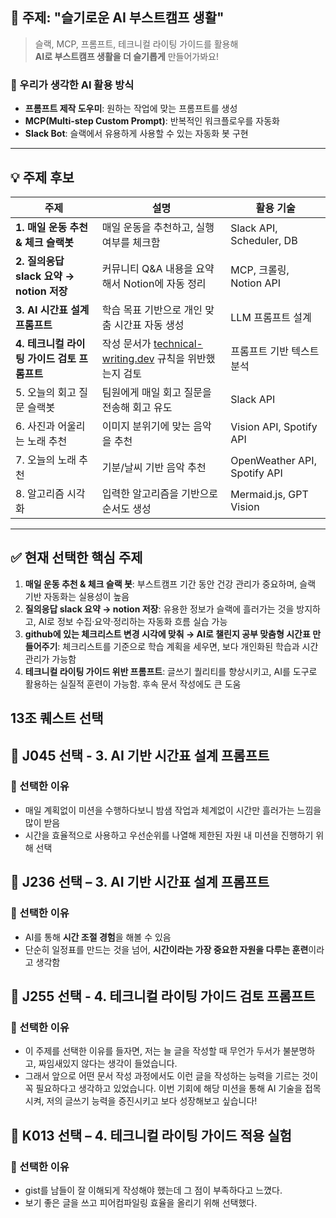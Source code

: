 
## 📌 주제: "슬기로운 AI 부스트캠프 생활"

> 슬랙, MCP, 프롬프트, 테크니컬 라이팅 가이드를 활용해  
> **AI로 부스트캠프 생활을 더 슬기롭게** 만들어가봐요!

### 🤔 우리가 생각한 AI 활용 방식

- **프롬프트 제작 도우미**: 원하는 작업에 맞는 프롬프트를 생성
- **MCP(Multi-step Custom Prompt)**: 반복적인 워크플로우를 자동화
- **Slack Bot**: 슬랙에서 유용하게 사용할 수 있는 자동화 봇 구현

---

## 💡 주제 후보

| 주제 | 설명 | 활용 기술 |
|------|------|-----------|
| **1. 매일 운동 추천 & 체크 슬랙봇** | 매일 운동을 추천하고, 실행 여부를 체크함 | Slack API, Scheduler, DB |
| **2. 질의응답 slack 요약 → notion 저장** | 커뮤니티 Q&A 내용을 요약해서 Notion에 자동 정리 | MCP, 크롤링, Notion API |
| **3. AI 시간표 설계 프롬프트** | 학습 목표 기반으로 개인 맞춤 시간표 자동 생성 | LLM 프롬프트 설계 |
| **4. 테크니컬 라이팅 가이드 검토 프롬프트** | 작성 문서가 [technical-writing.dev](https://technical-writing.dev/index.html) 규칙을 위반했는지 검토 | 프롬프트 기반 텍스트 분석 |
| 5. 오늘의 회고 질문 슬랙봇 | 팀원에게 매일 회고 질문을 전송해 회고 유도 | Slack API |
| 6. 사진과 어울리는 노래 추천 | 이미지 분위기에 맞는 음악을 추천 | Vision API, Spotify API |
| 7. 오늘의 노래 추천 | 기분/날씨 기반 음악 추천 | OpenWeather API, Spotify API |
| 8. 알고리즘 시각화 | 입력한 알고리즘을 기반으로 순서도 생성 | Mermaid.js, GPT Vision |

---

## ✅ 현재 선택한 핵심 주제

1. **매일 운동 추천 & 체크 슬랙 봇**: 부스트캠프 기간 동안 건강 관리가 중요하며, 슬랙 기반 자동화는 실용성이 높음
2. **질의응답 slack 요약 → notion 저장**: 유용한 정보가 슬랙에 흘러가는 것을 방지하고, AI로 정보 수집·요약·정리하는 자동화 흐름 실습 가능
3. **github에 있는 체크리스트 변경 시각에 맞춰 → AI로 챌린지 공부 맞춤형 시간표 만들어주기**: 체크리스트를 기준으로 학습 계획을 세우면, 보다 개인화된 학습과 시간 관리가 가능함
4. **테크니컬 라이팅 가이드 위반 프롬프트**: 글쓰기 퀄리티를 향상시키고, AI를 도구로 활용하는 실질적 훈련이 가능함. 후속 문서 작성에도 큰 도움



## 13조 퀘스트 선택
## 📅 J045 선택 - 3. AI 기반 시간표 설계 프롬프트

### 📌 선택한 이유
- 매일 계획없이 미션을 수행하다보니 밤샘 작업과 체계없이 시간만 흘러가는 느낌을 많이 받음
- 시간을 효율적으로 사용하고 우선순위를 나열해 제한된 자원 내 미션을 진행하기 위해 선택 

## 📅 J236 선택 – 3. AI 기반 시간표 설계 프롬프트
### 📌 선택한 이유
- AI를 통해 **시간 조절 경험**을 해볼 수 있음
- 단순히 일정표를 만드는 것을 넘어, **시간이라는 가장 중요한 자원을 다루는 훈련**이라고 생각함

## 📅 J255 선택 - 4. 테크니컬 라이팅 가이드 검토 프롬프트
### 📌 선택한 이유
- 이 주제를 선택한 이유를 들자면, 저는 늘 글을 작성할 때 무언가 두서가 불분명하고, 짜임새있지 않다는 생각이 들었습니다.
- 그래서 앞으로 어떤 문서 작성 과정에서도 이런 글을 작성하는 능력을 기르는 것이 꼭 필요하다고 생각하고 있었습니다. 이번 기회에 해당 미션을 통해 AI 기술을 접목시켜, 저의 글쓰기 능력을 증진시키고 보다 성장해보고 싶습니다!

## 📅 K013 선택 – 4. 테크니컬 라이팅 가이드 적용 실험
### 📌 선택한 이유
- gist를 남들이 잘 이해되게 작성해야 했는데 그 점이 부족하다고 느꼈다.
- 보기 좋은 글을 쓰고 피어컴파일링 효율을 올리기 위해 선택했다.
